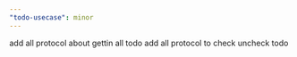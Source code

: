 ```yaml
---
"todo-usecase": minor
---
```


add all protocol about gettin all todo
add all protocol to check uncheck todo
